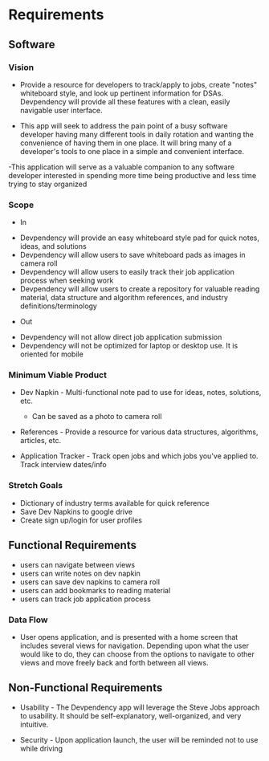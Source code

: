 # Requirements

## Software

### Vision

- Provide a resource for developers to track/apply to jobs, create "notes" whiteboard style, and look up pertinent information for DSAs. Devpendency will provide all these features with a clean, easily navigable user interface.

- This app will seek to address the pain point of a busy software developer having many different tools in daily rotation and wanting the convenience of having them in one place. It will bring many of a developer's tools to one place in a simple and convenient interface. 

-This application will serve as a valuable companion to any software developer interested in spending more time being productive and less time trying to stay organized

### Scope 

* In

- Devpendency will provide an easy whiteboard style pad for quick notes, ideas, and solutions
- Devpendency will allow users to save whiteboard pads as images in camera roll
- Devpendency will allow users to easily track their job application process when seeking work
- Devpendency will allow users to create a repository for valuable reading material, data structure and algorithm references, and industry definitions/terminology


* Out

- Devpendency will not allow direct job application submission 
- Devpendency will not be optimized for laptop or desktop use. It is oriented for mobile

### Minimum Viable Product

* Dev Napkin - Multi-functional note pad to use for ideas, notes, solutions, etc. 
  * Can be saved as a photo to camera roll

* References - Provide a resource for various data structures, algorithms, articles, etc. 

* Application Tracker - Track open jobs and which jobs you've applied to. Track interview dates/info

### Stretch Goals

* Dictionary of industry terms available for quick reference
* Save Dev Napkins to google drive
* Create sign up/login for user profiles


## Functional Requirements
 
 * users can navigate between views
 * users can write notes on dev napkin
 * users can save dev napkins to camera roll
 * users can add bookmarks to reading material
 * users can track job application process

### Data Flow

* User opens application, and is presented with a home screen that includes several views for navigation. Depending upon what the user would like to do, they can choose from the options to navigate to other views and move freely back and forth between all views. 

## Non-Functional Requirements

* Usability - The Devpendency app will leverage the Steve Jobs approach to usability. It should be self-explanatory, well-organized, and very intuitive.

* Security - Upon application launch, the user will be reminded not to use while driving
